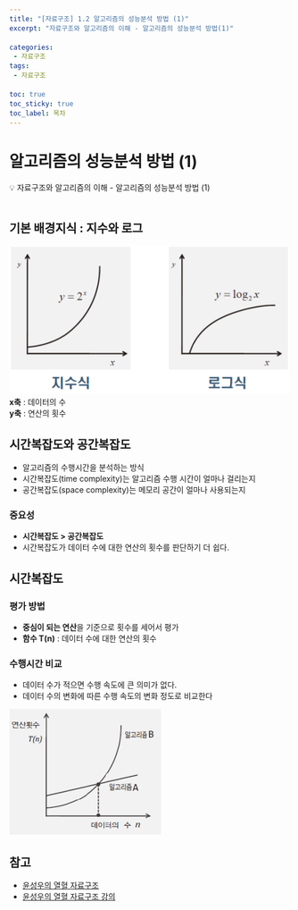 ```yaml
---
title: "[자료구조] 1.2 알고리즘의 성능분석 방법 (1)"
excerpt: "자료구조와 알고리즘의 이해 - 알고리즘의 성능분석 방법(1)"
 
categories:  
 - 자료구조
tags: 
 - 자료구조

toc: true
toc_sticky: true
toc_label: 목차
---
```

# 알고리즘의 성능분석 방법 (1)

<aside>
💡 자료구조와 알고리즘의 이해 - 알고리즘의 성능분석 방법 (1)
</aside>
<br>

## 기본 배경지식 : 지수와 로그

![지수식로그식](/assets/images/posts/data02-1.png)
**x축** : 데이터의 수<br>
**y축** : 연산의 횟수

## 시간복잡도와 공간복잡도

- 알고리즘의 수행시간을 분석하는 방식<br>
- 시간복잡도(time complexity)는 알고리즘 수행 시간이 얼마나 걸리는지<br>
- 공간복잡도(space complexity)는  메모리 공간이 얼마나 사용되는지

### 중요성
- **시간복잡도 \> 공간복잡도** <br>
- 시간복잡도가 데이터 수에 대한 연산의 횟수를 판단하기 더 쉽다.

## 시간복잡도
### 평가 방법

- **중심이 되는 연산**을 기준으로 횟수를 세어서 평가<br>
- **함수 T(n)** : 데이터 수에 대한 연산의 횟수 

### 수행시간 비교

- 데이터 수가 적으면 수행 속도에 큰 의미가 없다.<br>
- 데이터 수의 변화에 따른 수행 속도의 변화 정도로 비교한다<br>
  
![지수식로그식](/assets/images/posts/data02-2.png)

## 참고

- [윤성우의 열혈 자료구조](https://book.naver.com/bookdb/book_detail.nhn?bid=6809127)<br>
- [윤성우의 열혈 자료구조 강의](http://www.orentec.co.kr/teachlist/DA_ST_1/teach_sub1.php)
